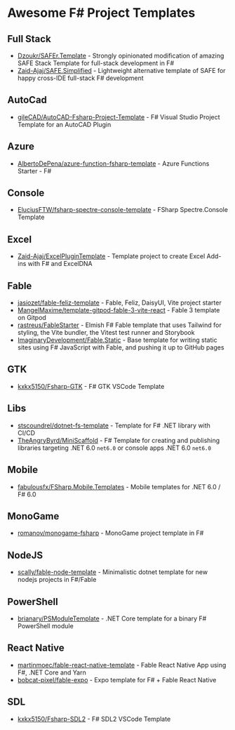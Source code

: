 # Awesome F# Project Templates



## Full Stack

- [Dzoukr/SAFEr.Template](https://github.com/Dzoukr/SAFEr.Template) - Strongly opinionated modification of amazing SAFE Stack Template for full-stack development in F#
- [Zaid-Ajaj/SAFE.Simplified](https://github.com/Zaid-Ajaj/SAFE.Simplified) - Lightweight alternative template of SAFE for happy cross-IDE full-stack F# development

## AutoCad

- [gileCAD/AutoCAD-Fsharp-Project-Template](https://github.com/gileCAD/AutoCAD-Fsharp-Project-Template) - F# Visual Studio Project Template for an AutoCAD Plugin

## Azure

- [AlbertoDePena/azure-function-fsharp-template](https://github.com/AlbertoDePena/azure-function-fsharp-template) - Azure Functions Starter - F#

## Console

- [EluciusFTW/fsharp-spectre-console-template](https://github.com/EluciusFTW/fsharp-spectre-console-template) - FSharp Spectre.Console Template

## Excel

- [Zaid-Ajaj/ExcelPluginTemplate](https://github.com/Zaid-Ajaj/ExcelPluginTemplate) - Template project to create Excel Add-ins with F# and ExcelDNA

## Fable

- [jasiozet/fable-feliz-template](https://github.com/jasiozet/fable-feliz-template) - Fable, Feliz, DaisyUI, Vite project starter
- [MangelMaxime/template-gitpod-fable-3-vite-react](https://github.com/MangelMaxime/template-gitpod-fable-3-vite-react) - Fable 3 template on Gitpod
- [rastreus/FableStarter](https://github.com/rastreus/FableStarter) - Elmish F# Fable template that uses Tailwind for styling, the Vite bundler, the Vitest test runner and Storybook
- [ImaginaryDevelopment/Fable.Static](https://github.com/ImaginaryDevelopment/Fable.Static) - Base template for writing static sites using F# JavaScript with Fable, and pushing it up to GitHub pages

## GTK

- [kxkx5150/Fsharp-GTK](https://github.com/kxkx5150/Fsharp-GTK) - F# GTK VSCode Template

## Libs

- [stscoundrel/dotnet-fs-template](https://github.com/stscoundrel/dotnet-fs-template) - Template for F# .NET library with CI/CD
- [TheAngryByrd/MiniScaffold](https://github.com/TheAngryByrd/MiniScaffold) - F# Template for creating and publishing libraries targeting .NET 6.0 `net6.0` or console apps .NET 6.0 `net6.0`

## Mobile

- [fabulousfx/FSharp.Mobile.Templates](https://github.com/fabulousfx/FSharp.Mobile.Templates) - Mobile templates for .NET 6.0 / F# 6.0

## MonoGame

- [romanov/monogame-fsharp](https://github.com/romanov/monogame-fsharp) - MonoGame project template in F#

## NodeJS

- [scally/fable-node-template](https://github.com/scally/fable-node-template) - Minimalistic dotnet template for new nodejs projects in F#/Fable

## PowerShell

- [brianary/PSModuleTemplate](https://github.com/brianary/PSModuleTemplate) - .NET Core template for a binary F# PowerShell module

## React Native

- [martinmoec/fable-react-native-template](https://github.com/martinmoec/fable-react-native-template) - Fable React Native App using F#, .NET Core and Yarn
- [bobcat-pixel/fable-expo](https://github.com/bobcat-pixel/fable-expo) - Expo template for F# + Fable React Native

## SDL

- [kxkx5150/Fsharp-SDL2](https://github.com/kxkx5150/Fsharp-SDL2) - F# SDL2 VSCode Template

